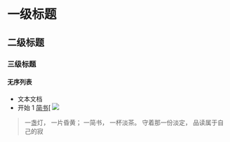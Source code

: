 # 一级标题
## 二级标题
### 三级标题
#### 无序列表
- 文本文档
- 开始
1 [简书](http://www.jianshu.com)[
![](http://upload-images.jianshu.io/upload_images/259-0ad0d0bfc1c608b6.jpg?imageMogr2/auto-orient/strip%7CimageView2/2/w/1240)
> 一盏灯， 一片昏黄； 一简书， 一杯淡茶。 守着那一份淡定， 品读属于自己的寂

